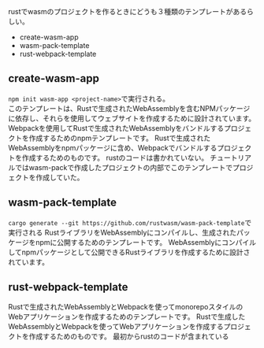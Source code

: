 rustでwasmのプロジェクトを作るときにどうも３種類のテンプレートがあるらしい。

- create-wasm-app
- wasm-pack-template
- rust-webpack-template
## create-wasm-app
`npm init wasm-app <project-name>`で実行される。  
このテンプレートは、Rustで生成されたWebAssemblyを含むNPMパッケージに依存し、それらを使用してウェブサイトを作成するために設計されています。
Webpackを使用してRustで生成されたWebAssemblyをバンドルするプロジェクトを作成するためのnpmテンプレートです。
Rustで生成されたWebAssemblyをnpmパッケージに含め、Webpackでバンドルするプロジェクトを作成するためのものです。
rustのコードは書かれていない。
チュートリアルではwasm-packで作成したプロジェクトの内部でこのテンプレートでプロジェクトを作成していた。
## wasm-pack-template
`cargo generate --git https://github.com/rustwasm/wasm-pack-template`で実行される
RustライブラリをWebAssemblyにコンパイルし、生成されたパッケージをnpmに公開するためのテンプレートです。
WebAssemblyにコンパイルしてnpmパッケージとして公開できるRustライブラリを作成するために設計されています。
## rust-webpack-template
Rustで生成されたWebAssemblyとWebpackを使ってmonorepoスタイルのWebアプリケーションを作成するためのテンプレートです。
Rustで生成したWebAssemblyとWebpackを使ってWebアプリケーションを作成するプロジェクトを作成するためのものです。 
最初からrustのコードが含まれている